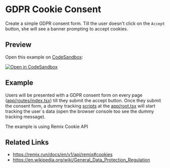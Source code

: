# GDPR Cookie Consent

Create a simple GDPR consent form.
Till the user doesn't click on the `Accept` button, she will see a banner prompting to accept cookies.


## Preview

Open this example on [CodeSandbox](https://codesandbox.com):

[![Open in CodeSandbox](https://codesandbox.io/static/img/play-codesandbox.svg)](https://codesandbox.io/s/remix-gdpr-example-e7znt?file=/app/routes/index.tsx)

## Example

Users will be presented with a GDPR consent form on every page ([app/routes/index.tsx](app/routes/index.tsx)) till they submit the accept button.
Once they submit the consent form, a dummy tracking [scripts](public/dummy-analytics-script.js) at the [app/root.tsx](app/root.tsx) will start tracking the user`s data (open the browser console too see the dummy tracking message).

The example is using Remix Cookie API

## Related Links

- https://remix.run/docs/en/v1/api/remix#cookies
- https://en.wikipedia.org/wiki/General_Data_Protection_Regulation
